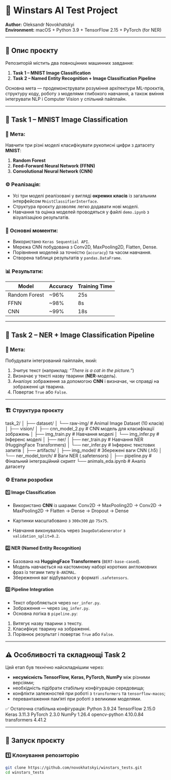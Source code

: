 # 🧠 Winstars AI Test Project  
**Author:** Oleksandr Novokhatskyi  
**Environment:** macOS + Python 3.9 + TensorFlow 2.15 + PyTorch (for NER)  

---

## 📘 Опис проєкту
Репозиторій містить два повноцінних машинних завдання:

1. **Task 1 – MNIST Image Classification**
2. **Task 2 – Named Entity Recognition + Image Classification Pipeline**

Основна мета — продемонструвати розуміння архітектури ML-проєктів, структуру коду, роботу з моделями глибокого навчання, а також вміння інтегрувати NLP і Computer Vision у спільний пайплайн.

---

## 🧩 Task 1 – MNIST Image Classification

### 🎯 Мета:
Навчити три різні моделі класифікувати рукописні цифри з датасету **MNIST**:
1. **Random Forest**
2. **Feed-Forward Neural Network (FFNN)**
3. **Convolutional Neural Network (CNN)**

### ⚙️ Реалізація:
- Усі три моделі реалізовані у вигляді **окремих класів** із загальним інтерфейсом `MnistClassifierInterface`.
- Структура проєкту дозволяє легко додавати нові моделі.
- Навчання та оцінка моделей проводяться у файлі `demo.ipynb` з візуалізацією результатів.

### 🧠 Основні моменти:
- Використано `Keras Sequential API`.
- Мережа CNN побудована з Conv2D, MaxPooling2D, Flatten, Dense.
- Порівняння моделей за точністю (`accuracy`) та часом навчання.
- Створена таблиця результатів у `pandas.DataFrame`.

### 📊 Результати:
| Model | Accuracy | Training Time |
|--------|-----------|----------------|
| Random Forest | ~96% | 25s |
| FFNN | ~98% | 8s |
| CNN | ~99% | 18s |

---

## 🧠 Task 2 – NER + Image Classification Pipeline

### 🎯 Мета:
Побудувати інтегрований пайплайн, який:
1. Зчитує текст (наприклад: *“There is a cat in the picture.”*)  
2. Визначає у тексті назву тварини (**NER**-модель).
3. Аналізує зображення за допомогою **CNN** і визначає, чи справді на зображенні ця тварина.
4. Повертає `True` або `False`.

---

### 🏗️ Структура проєкту
task_2/
│
├── dataset/
│   └── raw-img/              # Animal Image Dataset (10 класів)
│
├── vision/
│   ├── cnn_model_2.py        # CNN модель для класифікації зображень
│   ├── img_train.py          # Навчання моделі
│   └── img_infer.py          # Інференс моделі
│
├── ner/
│   ├── ner_train.py          # Навчання NER (HuggingFace Transformers)
│   └── ner_infer.py          # Інференс текстових запитів
│
├── artifacts/
│   ├── img_model/            # Збережені ваги CNN (.h5)
│   └── ner_model_torch/      # Ваги NER (.safetensors)
│
├── pipeline.py               # Фінальний інтеграційний скрипт
└── animals_eda.ipynb         # Аналіз датасету

### ⚙️ Етапи розробки

#### 1️⃣ Image Classification
- Використано **CNN** із шарами:
Conv2D → MaxPooling2D → Conv2D → MaxPooling2D → Flatten → Dense → Dropout → Dense

- Картинки масштабовано з `300x300` до `75x75`.
- Навчання виконувалось через `ImageDataGenerator` з `validation_split=0.2`.

#### 2️⃣ NER (Named Entity Recognition)
- Базована на **HuggingFace Transformers** (`BERT-base-cased`).
- Модель навчається на кастомному наборі коротких англомовних фраз із тегами типу `B-ANIMAL`.
- Збереження ваг відбувалося у форматі `.safetensors`.

#### 3️⃣ Pipeline Integration
- Текст обробляється через `ner_infer.py`.
- Зображення — через `img_infer.py`.
- Основна логіка в `pipeline.py`:
1. Витягує назву тварини з тексту.
2. Класифікує тварину на зображенні.
3. Порівнює результат і повертає `True` або `False`.

---

## ⚠️ Особливості та складнощі Task 2
Цей етап був технічно найскладнішим через:
- **несумісність TensorFlow, Keras, PyTorch, NumPy** між різними версіями;
- необхідність підібрати стабільну конфігурацію середовища;
- конфлікти залежностей при роботі з `transformers` та `tensorflow-macos`;
- перевантаження пам’яті при роботі з великими моделями.

✅ Остаточна стабільна конфігурація:
Python 3.9.24
TensorFlow 2.15.0
Keras 3.11.3
PyTorch 2.3.0
NumPy 1.26.4
opencv-python 4.10.0.84
transformers 4.41.2

---

## 🚀 Запуск проєкту

### 1️⃣ Клонування репозиторію
```bash
git clone https://github.com/novokhatskyi/winstars_tests.git
cd winstars_tests